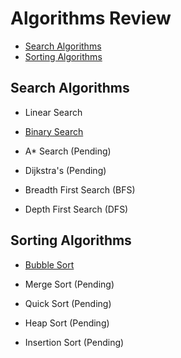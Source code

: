 # Algorithms Review
*  [Search Algorithms](#search-algorithms)
*  [Sorting Algorithms](#sorting-algorithms)

## Search Algorithms
* Linear Search
* [Binary Search](https://medium.com/@jeffrey.allen.lewis/javascript-algorithms-explained-binary-search-25064b896470)

* A* Search (Pending)
* Dijkstra's (Pending)
* Breadth First Search (BFS)
* Depth First Search (DFS)

## Sorting Algorithms
* [Bubble Sort](https://medium.com/@jeffrey.allen.lewis/javascript-algorithms-what-is-bubble-sort-a-detailed-step-by-step-and-example-code-dfd136daa3b)

* Merge Sort (Pending)
* Quick Sort (Pending)
* Heap Sort (Pending)
* Insertion Sort (Pending)